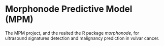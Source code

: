 # Morphonode Predictive Model (MPM)
The MPM project, and the realted the R package $morphonode$, for ultrasound signatures detection and malignancy prediction in vulvar cancer.
